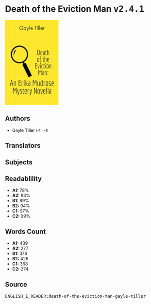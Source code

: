 # Death of the Eviction Man <kbd>v2.4.1</kbd>

![](./cover.medium.jpg "")

## Authors


 - Gayle Tiller <small>(-1 - -1)</small>

## Translators



## Subjects



## Readablility


 - **A1:** 78%
 - **A2:** 83%
 - **B1:** 89%
 - **B2:** 94%
 - **C1:** 97%
 - **C2:** 99%

## Words Count


 - **A1:** 439
 - **A2:** 277
 - **B1:** 376
 - **B2:** 426
 - **C1:** 368
 - **C2:** 274

## Source


<kbd>ENGLISH_E_READER:death-of-the-eviction-man-gayle-tiller</kbd>
